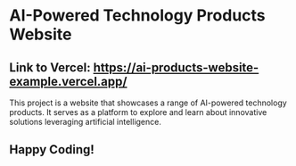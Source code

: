 # AI-Powered Technology Products Website 
## Link to Vercel: https://ai-products-website-example.vercel.app/

This project is a website that showcases a range of AI-powered technology products. It serves as a platform to explore and learn about innovative solutions leveraging artificial intelligence.

## Happy Coding!
